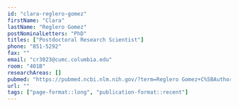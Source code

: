```yaml
---
id: "clara-reglero-gomez"
firstName: "Clara"
lastName: "Reglero Gomez"
postNominalLetters: "PhD"
titles: ["Postdoctoral Research Scientist"]
phone: "851-5292"
fax: ""
email: "cr3023@cumc.columbia.edu"
room: "401B"
researchAreas: []
pubmed: "https://pubmed.ncbi.nlm.nih.gov/?term=Reglero Gomez+C%5BAuthor%5D"
url: ""
tags: ["page-format::long", "publication-format::recent"]
---
```

